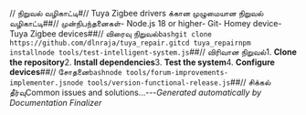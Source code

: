 // நிறுவல் வழிகாட்டி#// Tuya Zigbee drivers க்கான முழுமையான நிறுவல் வழிகாட்டி##// முன்நிபந்தனைகள்- Node.js 18 or higher- Git- Homey device- Tuya Zigbee devices##// விரைவு நிறுவல்```bashgit clone https://github.com/dlnraja/tuya_repair.gitcd tuya_repairnpm installnode tools/test-intelligent-system.js```##// விரிவான நிறுவல்1. **Clone the repository**2. **Install dependencies**3. **Test the system**4. **Configure devices**##// சோதனை```bashnode tools/forum-improvements-implementer.jsnode tools/version-functional-release.js```##// சிக்கல் தீர்வுCommon issues and solutions...---*Generated automatically by Documentation Finalizer*